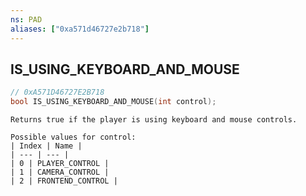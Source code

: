 ```yaml
---
ns: PAD
aliases: ["0xa571d46727e2b718"]
---
```

## IS_USING_KEYBOARD_AND_MOUSE

```c
// 0xA571D46727E2B718
bool IS_USING_KEYBOARD_AND_MOUSE(int control);
```

```
Returns true if the player is using keyboard and mouse controls.

Possible values for control:
| Index | Name |
| --- | --- |
| 0 | PLAYER_CONTROL |
| 1 | CAMERA_CONTROL |
| 2 | FRONTEND_CONTROL |
```
